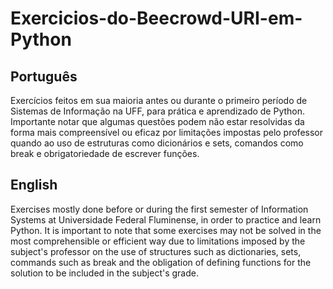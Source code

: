 # Exercicios-do-Beecrowd-URI-em-Python

## Português

Exercícios feitos em sua maioria antes ou durante o primeiro período de Sistemas de Informação na UFF, para prática e aprendizado de Python. Importante notar que algumas questões podem não estar resolvidas da forma mais compreensível ou eficaz por limitações impostas pelo professor quando ao uso de estruturas como dicionários e sets, comandos como break e obrigatoriedade de escrever funções.


## English

Exercises mostly done before or during the first semester of Information Systems at Universidade Federal Fluminense, in order to practice and learn Python. It is important to note that some exercises may not be solved in the most comprehensible or efficient way due to limitations imposed by the subject's professor on the use of structures such as dictionaries, sets, commands such as break and the obligation of defining functions for the solution to be included in the subject's grade.
